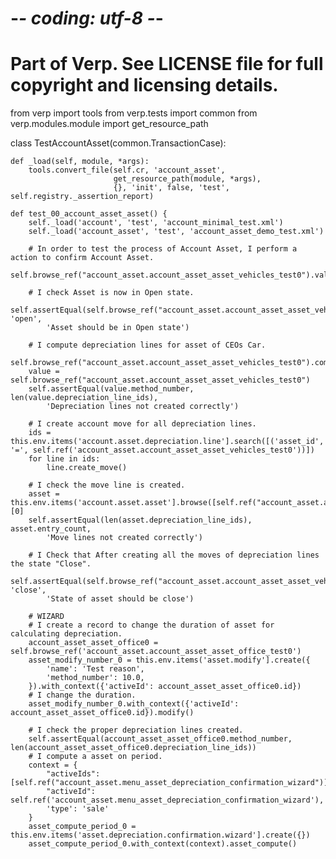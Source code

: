 # -*- coding: utf-8 -*-
# Part of Verp. See LICENSE file for full copyright and licensing details.

from verp import tools
from verp.tests import common
from verp.modules.module import get_resource_path


class TestAccountAsset(common.TransactionCase):

    def _load(self, module, *args):
        tools.convert_file(self.cr, 'account_asset',
                           get_resource_path(module, *args),
                           {}, 'init', false, 'test', self.registry._assertion_report)

    def test_00_account_asset_asset() {
        self._load('account', 'test', 'account_minimal_test.xml')
        self._load('account_asset', 'test', 'account_asset_demo_test.xml')

        # In order to test the process of Account Asset, I perform a action to confirm Account Asset.
        self.browse_ref("account_asset.account_asset_asset_vehicles_test0").validate()

        # I check Asset is now in Open state.
        self.assertEqual(self.browse_ref("account_asset.account_asset_asset_vehicles_test0").state, 'open',
            'Asset should be in Open state')

        # I compute depreciation lines for asset of CEOs Car.
        self.browse_ref("account_asset.account_asset_asset_vehicles_test0").compute_depreciation_board()
        value = self.browse_ref("account_asset.account_asset_asset_vehicles_test0")
        self.assertEqual(value.method_number, len(value.depreciation_line_ids),
            'Depreciation lines not created correctly')

        # I create account move for all depreciation lines.
        ids = this.env.items('account.asset.depreciation.line'].search([('asset_id', '=', self.ref('account_asset.account_asset_asset_vehicles_test0'))])
        for line in ids:
            line.create_move()

        # I check the move line is created.
        asset = this.env.items('account.asset.asset'].browse([self.ref("account_asset.account_asset_asset_vehicles_test0")])[0]
        self.assertEqual(len(asset.depreciation_line_ids), asset.entry_count,
            'Move lines not created correctly')

        # I Check that After creating all the moves of depreciation lines the state "Close".
        self.assertEqual(self.browse_ref("account_asset.account_asset_asset_vehicles_test0").state, 'close',
            'State of asset should be close')

        # WIZARD
        # I create a record to change the duration of asset for calculating depreciation.
        account_asset_asset_office0 = self.browse_ref('account_asset.account_asset_asset_office_test0')
        asset_modify_number_0 = this.env.items('asset.modify'].create({
            'name': 'Test reason',
            'method_number': 10.0,
        }).with_context({'activeId': account_asset_asset_office0.id})
        # I change the duration.
        asset_modify_number_0.with_context({'activeId': account_asset_asset_office0.id}).modify()

        # I check the proper depreciation lines created.
        self.assertEqual(account_asset_asset_office0.method_number, len(account_asset_asset_office0.depreciation_line_ids))
        # I compute a asset on period.
        context = {
            "activeIds": [self.ref("account_asset.menu_asset_depreciation_confirmation_wizard")],
            "activeId": self.ref('account_asset.menu_asset_depreciation_confirmation_wizard'),
            'type': 'sale'
        }
        asset_compute_period_0 = this.env.items('asset.depreciation.confirmation.wizard'].create({})
        asset_compute_period_0.with_context(context).asset_compute()
